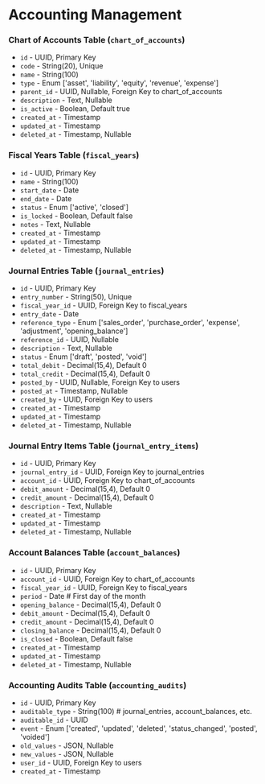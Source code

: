 # Accounting Management

### Chart of Accounts Table (`chart_of_accounts`)

-   `id` - UUID, Primary Key
-   `code` - String(20), Unique
-   `name` - String(100)
-   `type` - Enum ['asset', 'liability', 'equity', 'revenue', 'expense']
-   `parent_id` - UUID, Nullable, Foreign Key to chart_of_accounts
-   `description` - Text, Nullable
-   `is_active` - Boolean, Default true
-   `created_at` - Timestamp
-   `updated_at` - Timestamp
-   `deleted_at` - Timestamp, Nullable

### Fiscal Years Table (`fiscal_years`)

-   `id` - UUID, Primary Key
-   `name` - String(100)
-   `start_date` - Date
-   `end_date` - Date
-   `status` - Enum ['active', 'closed']
-   `is_locked` - Boolean, Default false
-   `notes` - Text, Nullable
-   `created_at` - Timestamp
-   `updated_at` - Timestamp
-   `deleted_at` - Timestamp, Nullable

### Journal Entries Table (`journal_entries`)

-   `id` - UUID, Primary Key
-   `entry_number` - String(50), Unique
-   `fiscal_year_id` - UUID, Foreign Key to fiscal_years
-   `entry_date` - Date
-   `reference_type` - Enum ['sales_order', 'purchase_order', 'expense', 'adjustment', 'opening_balance']
-   `reference_id` - UUID, Nullable
-   `description` - Text, Nullable
-   `status` - Enum ['draft', 'posted', 'void']
-   `total_debit` - Decimal(15,4), Default 0
-   `total_credit` - Decimal(15,4), Default 0
-   `posted_by` - UUID, Nullable, Foreign Key to users
-   `posted_at` - Timestamp, Nullable
-   `created_by` - UUID, Foreign Key to users
-   `created_at` - Timestamp
-   `updated_at` - Timestamp
-   `deleted_at` - Timestamp, Nullable

### Journal Entry Items Table (`journal_entry_items`)

-   `id` - UUID, Primary Key
-   `journal_entry_id` - UUID, Foreign Key to journal_entries
-   `account_id` - UUID, Foreign Key to chart_of_accounts
-   `debit_amount` - Decimal(15,4), Default 0
-   `credit_amount` - Decimal(15,4), Default 0
-   `description` - Text, Nullable
-   `created_at` - Timestamp
-   `updated_at` - Timestamp
-   `deleted_at` - Timestamp, Nullable

### Account Balances Table (`account_balances`)

-   `id` - UUID, Primary Key
-   `account_id` - UUID, Foreign Key to chart_of_accounts
-   `fiscal_year_id` - UUID, Foreign Key to fiscal_years
-   `period` - Date # First day of the month
-   `opening_balance` - Decimal(15,4), Default 0
-   `debit_amount` - Decimal(15,4), Default 0
-   `credit_amount` - Decimal(15,4), Default 0
-   `closing_balance` - Decimal(15,4), Default 0
-   `is_closed` - Boolean, Default false
-   `created_at` - Timestamp
-   `updated_at` - Timestamp
-   `deleted_at` - Timestamp, Nullable

### Accounting Audits Table (`accounting_audits`)

-   `id` - UUID, Primary Key
-   `auditable_type` - String(100) # journal_entries, account_balances, etc.
-   `auditable_id` - UUID
-   `event` - Enum ['created', 'updated', 'deleted', 'status_changed', 'posted', 'voided']
-   `old_values` - JSON, Nullable
-   `new_values` - JSON, Nullable
-   `user_id` - UUID, Foreign Key to users
-   `created_at` - Timestamp
